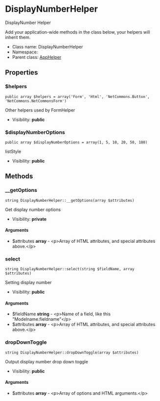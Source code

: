 DisplayNumberHelper
===============

DisplayNumber Helper

Add your application-wide methods in the class below, your helpers
will inherit them.


* Class name: DisplayNumberHelper
* Namespace: 
* Parent class: [AppHelper](AppHelper.md)





Properties
----------


### $helpers

    public array $helpers = array('Form', 'Html', 'NetCommons.Button', 'NetCommons.NetCommonsForm')

Other helpers used by FormHelper



* Visibility: **public**


### $displayNumberOptions

    public array $displayNumberOptions = array(1, 5, 10, 20, 50, 100)

listStyle



* Visibility: **public**


Methods
-------


### __getOptions

    string DisplayNumberHelper::__getOptions(array $attributes)

Get display number options



* Visibility: **private**


#### Arguments
* $attributes **array** - &lt;p&gt;Array of HTML attributes, and special attributes above.&lt;/p&gt;



### select

    string DisplayNumberHelper::select(string $fieldName, array $attributes)

Setting display number



* Visibility: **public**


#### Arguments
* $fieldName **string** - &lt;p&gt;Name of a field, like this &quot;Modelname.fieldname&quot;&lt;/p&gt;
* $attributes **array** - &lt;p&gt;Array of HTML attributes, and special attributes above.&lt;/p&gt;



### dropDownToggle

    string DisplayNumberHelper::dropDownToggle(array $attributes)

Output display number drop down toggle



* Visibility: **public**


#### Arguments
* $attributes **array** - &lt;p&gt;Array of options and HTML arguments.&lt;/p&gt;


